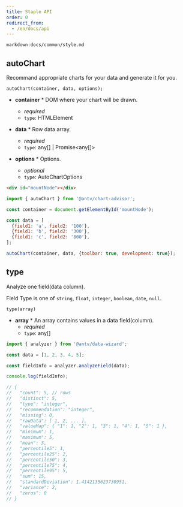 ```yaml
---
title: Staple API
order: 0
redirect_from:
  - /en/docs/api
---
```


`markdown:docs/common/style.md`



## autoChart

Recommand appropriate charts for your data and generate it for you.

```sign
autoChart(container, data, options);
```

* **container** * DOM where your chart will be drawn.
  * _required_
  * `type`: HTMLElement

* **data** * Row data array.
  * _required_
  * `type`: any[] | Promise<any[]>

* **options** * Options.
  * _optional_
  * `type`: AutoChartOptions


```html
<div id="mountNode"></div>
```

```js
import { autoChart } from '@antv/chart-advisor';

const container = document.getElementById('mountNode');

const data = [
  {field1: 'a', field2: '100'},
  {field1: 'b', field2: '300'},
  {field1: 'c', field2: '800'},
];

autoChart(container, data, {toolbar: true, development: true});
```

## type

Analyze one field(data column).

Field Type is one of `string`, `float`, `integer`, `boolean`, `date`, `null`.

```sign
type(array)
```

* **array** * An array contains values in a data field(column).
  * _required_
  * `type`: any[]


```ts
import { analyzer } from '@antv/data-wizard';

const data = [1, 2, 3, 4, 5];

const fieldInfo = analyzer.analyzeField(data);

console.log(fieldInfo);

// {
//   "count": 5, // rows
//   "distinct": 5,
//   "type": "integer",
//   "recommendation": "integer",
//   "missing": 0,
//   "rawData": [ 1, 2, ... ],
//   "valueMap": { "1": 1, "2": 1, "3": 1, "4": 1, "5": 1 },
//   "minimum": 1,
//   "maximum": 5,
//   "mean": 3,
//   "percentile5": 1,
//   "percentile25": 2,
//   "percentile50": 3,
//   "percentile75": 4,
//   "percentile95": 5,
//   "sum": 15,
//   "standardDeviation": 1.4142135623730951,
//   "variance": 2,
//   "zeros": 0
// }
```


